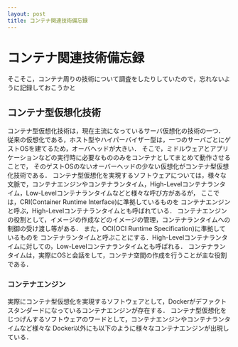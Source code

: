 ```yaml
---
layout: post
title: コンテナ関連技術備忘録
---
```


# コンテナ関連技術備忘録

そこそこ，コンテナ周りの技術について調査をしたりしていたので，忘れないように記録しておこうかと

## コンテナ型仮想化技術

コンテナ型仮想化技術は，現在主流になっているサーバ仮想化の技術の一つ．
従来の仮想化である，ホスト型やハイパーバイザー型は，一つのサーバごとにゲストOSを建てるため，オーバヘッドが大きい．
そこで，ミドルウェアとアプリケーションなどの実行時に必要なもののみをコンテナとしてまとめて動作させることで，
そのゲストOSのないオーバーヘッドの少ない仮想化がコンテナ型仮想化技術である．
コンテナ型仮想化を実現するソフトウェアについては，様々な文脈で，コンテナエンジンやコンテナランタイム，High-Levelコンテナランタイム，Low-Levelコンテナランタイムなどと様々な呼び方があるが，
ここでは，CRI(Container Runtime Interface)に準拠しているものを
コンテナエンジンと呼ぶ，High-Levelコンテナランタイムとも呼ばれている．
コンテナエンジンの役割として，イメージの作成などのイメージの管理，コンテナランタイムへの制御の受け渡し等がある．
また，OCI(OCI Runtime Specification)に準拠しているものを
コンテナランタイムと呼ぶことにする．High-Levelコンテナランタイムに対しての，Low-Levelコンテナランタイムとも呼ばれる．
コンテナランタイムは，実際にOSと会話をして，コンテナ空間の作成を行うことが主な役割である．

### コンテナエンジン
実際にコンテナ型仮想化を実現するソフトウェアとして，Dockerがデファクトスタンダードになっているコンテナエンジンが存在する．
コンテナ型仮想化をじつげんするソフトウェアのワードとして，コンテナエンジンやコンテナランタイムなど様々な
Docker以外にも以下のように様々なコンテナエンジンが出現している．
